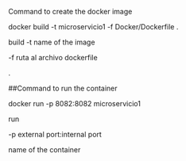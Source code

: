 Command to create the docker image

docker build -t microservicio1 -f Docker/Dockerfile .

build -t name of the image

-f ruta al archivo dockerfile

.

##Command to run the container

docker run -p 8082:8082 microservicio1

run

-p external port:internal port

name of the container
